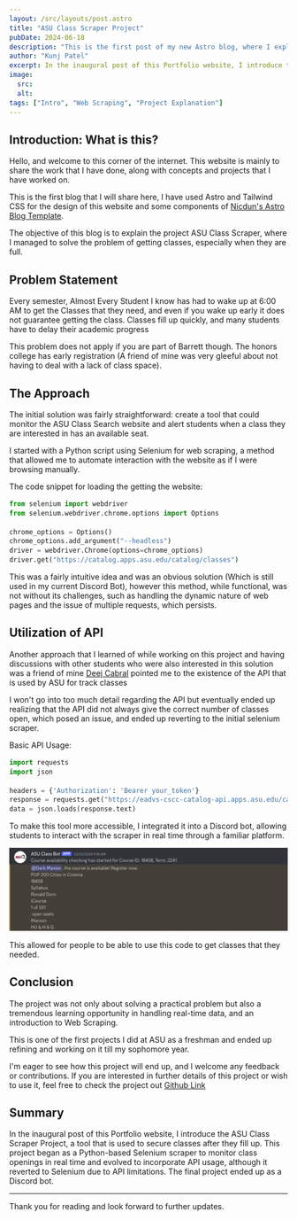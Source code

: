 ```yaml
---
layout: /src/layouts/post.astro
title: "ASU Class Scraper Project"
pubDate: 2024-06-18
description: "This is the first post of my new Astro blog, where I explain the working of this project"
author: "Kunj Patel"
excerpt: In the inaugural post of this Portfolio website, I introduce the ASU Class Scraper Project, a tool that is used to secure classes after they fill up. This project began as a Python-based Selenium scraper to monitor class openings in real time and evolved to incorporate API usage, although it reverted to Selenium due to API limitations. The final project ended up as a Discord bot.
image:
  src:
  alt:
tags: ["Intro", "Web Scraping", "Project Explanation"]
---
```


## Introduction: What is this?

Hello, and welcome to this corner of the internet. This website is mainly to share the work that I have done, along with concepts and projects that I have worked on.

This is the first blog that I will share here, I have used Astro and Tailwind CSS for the design of this website and some components of [Nicdun's Astro Blog Template](https://github.com/nicdun/astro-tech-blog/tree/main).

The objective of this blog is to explain the project ASU Class Scraper, where I managed to solve the problem of getting classes, especially when they are full.

## Problem Statement

Every semester, Almost Every Student I know has had to wake up at 6:00 AM to get the Classes that they need, and even if you wake up early it does not guarantee getting the class. Classes fill up quickly, and many students have to delay their academic progress

This problem does not apply if you are part of Barrett though. The honors college has early registration (A friend of mine was very gleeful about not having to deal with a lack of class space).

## The Approach

The initial solution was fairly straightforward: create a tool that could monitor the ASU Class Search website and alert students when a class they are interested in has an available seat. 

I started with a Python script using Selenium for web scraping, a method that allowed me to automate interaction with the website as if I were browsing manually.

The code snippet for loading the getting the website:

```python
from selenium import webdriver
from selenium.webdriver.chrome.options import Options

chrome_options = Options()
chrome_options.add_argument("--headless")
driver = webdriver.Chrome(options=chrome_options)
driver.get("https://catalog.apps.asu.edu/catalog/classes")
```

This was a fairly intuitive idea and was an obvious solution (Which is still used in my current Discord Bot), however this method, while functional, was not without its challenges, such as handling the dynamic nature of web pages and the issue of multiple requests, which persists.

## Utilization of API

Another approach that I learned of while working on this project and having discussions with other students who were also interested in this solution was a friend of mine [Deej Cabral](https://github.com/DeejC04) pointed me to the existence of the API that is used by ASU for track classes

I won't go into too much detail regarding the API but eventually ended up realizing that the API did not always give the correct number of classes open, which posed an issue, and ended up reverting to the initial selenium scraper.

Basic API Usage:
```python
import requests
import json

headers = {'Authorization': 'Bearer your_token'}
response = requests.get("https://eadvs-cscc-catalog-api.apps.asu.edu/catalog-microservices/api/v1/search/classes", headers=headers)
data = json.loads(response.text)
```

To make this tool more accessible, I integrated it into a Discord bot, allowing students to interact with the scraper in real time through a familiar platform. 

![Discord Bot Working](_discord_bot.png)

This allowed for people to be able to use this code to get classes that they needed.

## Conclusion 

The project was not only about solving a practical problem but also a tremendous learning opportunity in handling real-time data, and an introduction to Web Scraping.

This is one of the first projects I did at ASU as a freshman and ended up refining and working on it till my sophomore year. 

I'm eager to see how this project will end up, and I welcome any feedback or contributions. If you are interested in further details of this project or wish to use it, feel free to check the project out [Github Link](https://github.com/KunjVPatel/ASU-Class-Searcher/tree/main)

## Summary

In the inaugural post of this Portfolio website, I introduce the ASU Class Scraper Project, a tool that is used to secure classes after they fill up. This project began as a Python-based Selenium scraper to monitor class openings in real time and evolved to incorporate API usage, although it reverted to Selenium due to API limitations. The final project ended up as a Discord bot.

---
Thank you for reading and look forward to further updates.